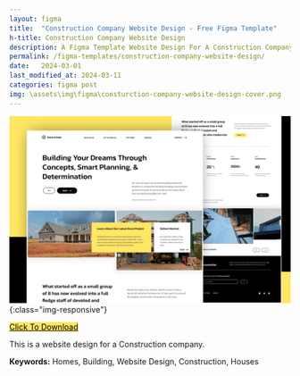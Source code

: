 ```yaml
---
layout: figma
title:  "Construction Company Website Design - Free Figma Template"
h-title: Construction Company Website Design
description: A Figma Template Website Design For A Construction Company - Click Here To Duplicate for Free - Home - Building
permalink: /figma-templates/construction-company-website-design/
date:   2024-03-01
last_modified_at: 2024-03-11
categories: figma post
img: \assets\img\figma\consturction-company-website-design-cover.png
---
```


![Construction Company Website Design - Figma Template](\assets\img\figma\consturction-company-website-design-cover.png){:class="img-responsive"}

<a href="https://payhip.com/b/xWrJF" style="color:#000!important;background:#FFE664!important;border:0!important;" class="payhip-buy-button" data-product="xWrJF">Click To Download</a>


This is a website design for a Construction company.

**Keywords:** Homes, Building, Website Design, Construction, Houses
